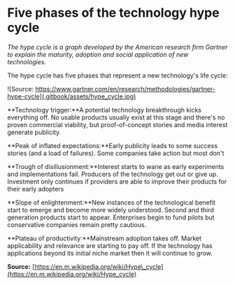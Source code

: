 # Five phases of the technology hype cycle

_The hype cycle is a graph developed by the American research firm Gartner to explain the maturity, adoption and social application of new technologies._ 

The hype cycle has five phases that represent a new technology's life cycle:

![Source: https://www.gartner.com/en/research/methodologies/gartner-hype-cycle](.gitbook/assets/hype_cycle.jpg)

**Technology trigger:**A potential technology breakthrough kicks everything off. No usable products usually exist  at this stage and there's no proven commercial viability, but proof-of-concept stories and media interest generate publicity.

**Peak of inflated expectations:**Early publicity leads to some success stories \(and a load of failures\). Some companies take action but most don't

**Trough of disillusionment:**Interest starts to wane as early experiments and implementations fail. Producers of the technology get out or give up. Investment only continues if providers are able to improve their products for their early adopters

**Slope of enlightenment:**New instances of the technological benefit start to emerge and become more widely understood. Second and third generation products start to appear. Enterprises begin to fund pilots but conservative companies remain pretty cautious.

**Plateau of productivity:**Mainstream adoption takes off. Market applicability and relevance are starting to pay off. If the technology has applications beyond its initial niche market then it will continue to grow.

**Source:** [https://en.m.wikipedia.org/wiki/Hype\_cycle](https://en.m.wikipedia.org/wiki/Hype_cycle)

